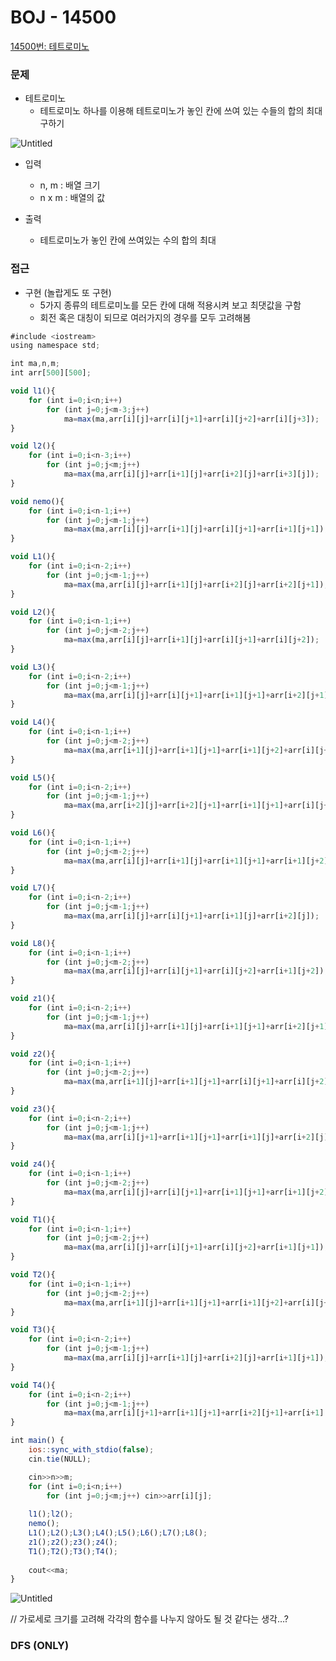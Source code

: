 # BOJ - 14500

[14500번: 테트로미노](https://www.acmicpc.net/problem/14500)

### 문제

- 테트로미노
    - 테트로미노 하나를 이용해 테트로미노가 놓인 칸에 쓰여 있는 수들의 합의 최대 구하기

![Untitled](https://s3-us-west-2.amazonaws.com/secure.notion-static.com/260f95da-1c31-4fa1-bbac-5cb1c4e9da6a/Untitled.png)

- 입력
    - n, m : 배열 크기
    - n x m : 배열의 값
    
- 출력
    - 테트로미노가 놓인 칸에 쓰여있는 수의 합의 최대
    

### 접근

- 구현 (놀랍게도 또 구현)
    - 5가지 종류의 테트로미노를 모든 칸에 대해 적용시켜 보고 최댓값을 구함
    - 회전 혹은 대칭이 되므로 여러가지의 경우를 모두 고려해봄

```jsx
#include <iostream>
using namespace std;

int ma,n,m;
int arr[500][500];

void l1(){
	for (int i=0;i<n;i++)
		for (int j=0;j<m-3;j++)
			ma=max(ma,arr[i][j]+arr[i][j+1]+arr[i][j+2]+arr[i][j+3]);
}

void l2(){
	for (int i=0;i<n-3;i++)
		for (int j=0;j<m;j++)
			ma=max(ma,arr[i][j]+arr[i+1][j]+arr[i+2][j]+arr[i+3][j]);
}

void nemo(){
	for (int i=0;i<n-1;i++)
		for (int j=0;j<m-1;j++)
			ma=max(ma,arr[i][j]+arr[i+1][j]+arr[i][j+1]+arr[i+1][j+1]);
}

void L1(){
	for (int i=0;i<n-2;i++)
		for (int j=0;j<m-1;j++)
			ma=max(ma,arr[i][j]+arr[i+1][j]+arr[i+2][j]+arr[i+2][j+1]);
}

void L2(){
	for (int i=0;i<n-1;i++)
		for (int j=0;j<m-2;j++)
			ma=max(ma,arr[i][j]+arr[i+1][j]+arr[i][j+1]+arr[i][j+2]);
}

void L3(){
	for (int i=0;i<n-2;i++)
		for (int j=0;j<m-1;j++)
			ma=max(ma,arr[i][j]+arr[i][j+1]+arr[i+1][j+1]+arr[i+2][j+1]);
}

void L4(){
	for (int i=0;i<n-1;i++)
		for (int j=0;j<m-2;j++)
			ma=max(ma,arr[i+1][j]+arr[i+1][j+1]+arr[i+1][j+2]+arr[i][j+2]);
}

void L5(){
	for (int i=0;i<n-2;i++)
		for (int j=0;j<m-1;j++)
			ma=max(ma,arr[i+2][j]+arr[i+2][j+1]+arr[i+1][j+1]+arr[i][j+1]);
}

void L6(){
	for (int i=0;i<n-1;i++)
		for (int j=0;j<m-2;j++)
			ma=max(ma,arr[i][j]+arr[i+1][j]+arr[i+1][j+1]+arr[i+1][j+2]);
}

void L7(){
	for (int i=0;i<n-2;i++)
		for (int j=0;j<m-1;j++)
			ma=max(ma,arr[i][j]+arr[i][j+1]+arr[i+1][j]+arr[i+2][j]);
}

void L8(){
	for (int i=0;i<n-1;i++)
		for (int j=0;j<m-2;j++)
			ma=max(ma,arr[i][j]+arr[i][j+1]+arr[i][j+2]+arr[i+1][j+2]);
}

void z1(){
	for (int i=0;i<n-2;i++)
		for (int j=0;j<m-1;j++)
			ma=max(ma,arr[i][j]+arr[i+1][j]+arr[i+1][j+1]+arr[i+2][j+1]);
}

void z2(){
	for (int i=0;i<n-1;i++)
		for (int j=0;j<m-2;j++)
			ma=max(ma,arr[i+1][j]+arr[i+1][j+1]+arr[i][j+1]+arr[i][j+2]);
}

void z3(){
	for (int i=0;i<n-2;i++)
		for (int j=0;j<m-1;j++)
			ma=max(ma,arr[i][j+1]+arr[i+1][j+1]+arr[i+1][j]+arr[i+2][j]);
}

void z4(){
	for (int i=0;i<n-1;i++)
		for (int j=0;j<m-2;j++)
			ma=max(ma,arr[i][j]+arr[i][j+1]+arr[i+1][j+1]+arr[i+1][j+2]);
}

void T1(){
	for (int i=0;i<n-1;i++)
		for (int j=0;j<m-2;j++)
			ma=max(ma,arr[i][j]+arr[i][j+1]+arr[i][j+2]+arr[i+1][j+1]);
}

void T2(){
	for (int i=0;i<n-1;i++)
		for (int j=0;j<m-2;j++)
			ma=max(ma,arr[i+1][j]+arr[i+1][j+1]+arr[i+1][j+2]+arr[i][j+1]);
}

void T3(){
	for (int i=0;i<n-2;i++)
		for (int j=0;j<m-1;j++)
			ma=max(ma,arr[i][j]+arr[i+1][j]+arr[i+2][j]+arr[i+1][j+1]);
}

void T4(){
	for (int i=0;i<n-2;i++)
		for (int j=0;j<m-1;j++)
			ma=max(ma,arr[i][j+1]+arr[i+1][j+1]+arr[i+2][j+1]+arr[i+1][j]);
}

int main() {
	ios::sync_with_stdio(false);
	cin.tie(NULL);

	cin>>n>>m;
	for (int i=0;i<n;i++)
		for (int j=0;j<m;j++) cin>>arr[i][j];
	
	l1();l2();
	nemo();
	L1();L2();L3();L4();L5();L6();L7();L8();
	z1();z2();z3();z4();
	T1();T2();T3();T4();
	
	cout<<ma;
}
```

![Untitled](https://s3-us-west-2.amazonaws.com/secure.notion-static.com/f5a2929c-3bc6-4036-8269-a1c727148be0/Untitled.png)

// 가로세로 크기를 고려해 각각의 함수를 나누지 않아도 될 것 같다는 생각…?

### DFS (ONLY)
